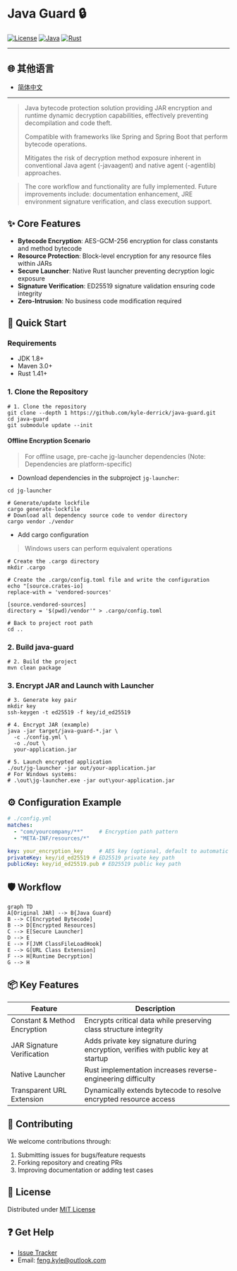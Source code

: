 # Java Guard 🔒

[![License](https://img.shields.io/badge/License-MIT-blue.svg)](LICENSE)
[![Java](https://img.shields.io/badge/Java-8%2B-orange)](https://java.com)
[![Rust](https://img.shields.io/badge/Rust-1.41+-red)](https://rust-lang.org)

---
## 🌐 其他语言
- [简体中文](README.md)
---

> Java bytecode protection solution providing JAR encryption and runtime dynamic decryption capabilities, effectively preventing decompilation and code theft.
>
> Compatible with frameworks like Spring and Spring Boot that perform bytecode operations.
> 
> Mitigates the risk of decryption method exposure inherent in conventional Java agent (-javaagent) and native agent (-agentlib) approaches.
> 

> The core workflow and functionality are fully implemented. Future improvements include: documentation enhancement, JRE environment signature verification, and class execution support.

## ✨ Core Features
- **Bytecode Encryption**: AES-GCM-256 encryption for class constants and method bytecode
- **Resource Protection**: Block-level encryption for any resource files within JARs
- **Secure Launcher**: Native Rust launcher preventing decryption logic exposure
- **Signature Verification**: ED25519 signature validation ensuring code integrity
- **Zero-Intrusion**: No business code modification required

## 🚀 Quick Start
### Requirements
- JDK 1.8+
- Maven 3.0+
- Rust 1.41+

### 1. Clone the Repository
```shell
# 1. Clone the repository
git clone --depth 1 https://github.com/kyle-derrick/java-guard.git
cd java-guard
git submodule update --init
```

#### Offline Encryption Scenario
> For offline usage, pre-cache jg-launcher dependencies (Note: Dependencies are platform-specific)

* Download dependencies in the subproject `jg-launcher`:
```shell
cd jg-launcher

# Generate/update lockfile
cargo generate-lockfile
# Download all dependency source code to vendor directory
cargo vendor ./vendor
```

* Add cargo configuration
> Windows users can perform equivalent operations
```shell
# Create the .cargo directory
mkdir .cargo

# Create the .cargo/config.toml file and write the configuration
echo "[source.crates-io]
replace-with = 'vendored-sources'

[source.vendored-sources]
directory = '$(pwd)/vendor'" > .cargo/config.toml

# Back to project root path
cd ..
```

### 2. Build java-guard
```shell
# 2. Build the project
mvn clean package
```

### 3. Encrypt JAR and Launch with Launcher
```shell
# 3. Generate key pair
mkdir key
ssh-keygen -t ed25519 -f key/id_ed25519

# 4. Encrypt JAR (example)
java -jar target/java-guard-*.jar \
  -c ./config.yml \
  -o ./out \
  your-application.jar

# 5. Launch encrypted application
./out/jg-launcher -jar out/your-application.jar
# For Windows systems:
# .\out\jg-launcher.exe -jar out\your-application.jar
```

## ⚙️ Configuration Example
```yaml
# ./config.yml
matches: 
  - "com/yourcompany/**"     # Encryption path pattern
  - "META-INF/resources/*"

key: your_encryption_key     # AES key (optional, default to automatic generation)
privateKey: key/id_ed25519 # ED25519 private key path
publicKey: key/id_ed25519.pub # ED25519 public key path
```

## 🛡️ Workflow
```mermaid
graph TD
A[Original JAR] --> B{Java Guard}
B --> C[Encrypted Bytecode]
B --> D[Encrypted Resources]
C --> E[Secure Launcher]
D --> E
E --> F[JVM ClassFileLoadHook]
E --> G[URL Class Extension]
F --> H[Runtime Decryption]
G --> H
```

## 📦 Key Features
| Feature               | Description                                                                 |
|-----------------------|-----------------------------------------------------------------------------|
| Constant & Method Encryption | Encrypts critical data while preserving class structure integrity       |
| JAR Signature Verification | Adds private key signature during encryption, verifies with public key at startup |
| Native Launcher       | Rust implementation increases reverse-engineering difficulty            |
| Transparent URL Extension | Dynamically extends bytecode to resolve encrypted resource access           |

## 🤝 Contributing
We welcome contributions through:
1. Submitting issues for bugs/feature requests
2. Forking repository and creating PRs
3. Improving documentation or adding test cases

[//]: # (Contribution guidelines pending)
[//]: # (See [CONTRIBUTING.md]&#40;CONTRIBUTING.md&#41; for details)

## 📜 License
Distributed under [MIT License](LICENSE)

## ❓ Get Help
- [Issue Tracker](https://github.com/java-guard/java-guard/issues)
- Email: feng.kyle@outlook.com